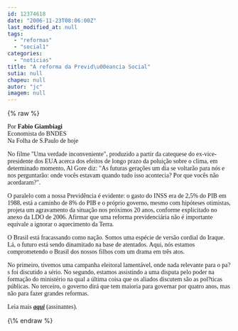 ```yaml
---
id: 12374618
date: "2006-11-23T08:06:00Z"
last_modified_at: null
tags:
  - "reformas"
  - "social1"
categories:
  - "noticias"
title: "A reforma da Previd\u00eancia Social"
sutia: null
chapeu: null
autor: "jc"
imagem: null
---
```

{\% raw %}
<p><span style="font-family: Verdana;">Por <strong>Fabio Giambiagi</strong><br />Economista do BNDES<br />Na Folha de S.Paulo de hoje</span></p>
<p><span style="font-family: Verdana;">No filme "Uma verdade inconveniente", produzido a partir da catequese do ex-vice-presidente dos EUA acerca dos efeitos de longo prazo da polui&ccedil;&atilde;o sobre o clima, em determinado momento, Al Gore diz: "As futuras gera&ccedil;&otilde;es um dia se voltar&atilde;o para n&oacute;s e nos perguntar&atilde;o: onde voc&ecirc;s estavam quando tudo isso acontecia? Por que voc&ecirc;s n&atilde;o acordaram?". </span></p>
<p><span style="font-family: Verdana;">O paralelo com a nossa Previd&ecirc;ncia &eacute; evidente: o gasto do INSS era de 2,5% do PIB em 1988, est&aacute; a caminho de 8% do PIB e o pr&oacute;prio governo, mesmo com hip&oacute;teses otimistas, projeta um agravamento da situa&ccedil;&atilde;o nos pr&oacute;ximos 20 anos, conforme explicitado no anexo da LDO de 2006. Afirmar que uma reforma previdenci&aacute;ria n&atilde;o &eacute; importante equivale a ignorar o aquecimento da Terra. </span></p>
<p><span style="font-family: Verdana;">O Brasil est&aacute; fracassando como na&ccedil;&atilde;o. Somos uma esp&eacute;cie de vers&atilde;o cordial do Iraque. L&aacute;, o futuro est&aacute; sendo dinamitado na base de atentados. Aqui, n&oacute;s estamos comprometendo o Brasil dos nossos filhos com um drama em tr&ecirc;s atos. </span></p>
<p><span style="font-family: Verdana;">No primeiro, tivemos uma campanha eleitoral lament&aacute;vel, onde nada relevante para o pa?s foi discutido a s&eacute;rio. No segundo, estamos assistindo a uma disputa pelo poder na forma&ccedil;&atilde;o do minist&eacute;rio na qual a &uacute;ltima coisa que os aliados discutem s&atilde;o as pol?ticas p&uacute;blicas. No terceiro, o governo dir&aacute; que tem maioria para governar por quatro anos, mas n&atilde;o para fazer grandes reformas. </span></p>
<p><span style="font-family: Verdana;">Leia mais <strong><em><a href="https://www.folha.uol.com.br/" target="_blank" rel="noopener noreferrer">aqui</a></em></strong> (assinantes).</span></p>
{\% endraw %}